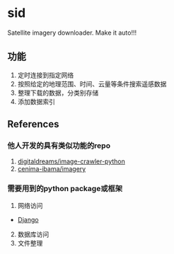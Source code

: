 # sid
Satellite imagery downloader. Make it auto!!!

## 功能
1. 定时连接到指定网络
2. 按照给定的地理范围、时间、云量等条件搜索遥感数据
3. 整理下载的数据，分类别存储
4. 添加数据索引

## References

### 他人开发的具有类似功能的repo
1. [digitaldreams/image-crawler-python](https://github.com/digitaldreams/image-crawler-python)
2. [cenima-ibama/imagery](https://github.com/cenima-ibama/imagery)

### 需要用到的python package或框架
1. 网络访问 
- [Django](https://www.djangoproject.com/)
2. 数据库访问
3. 文件整理


